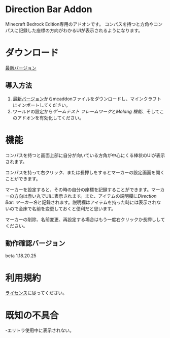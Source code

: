 # Direction Bar Addon
Minecraft Bedrock Edition専用のアドオンです。
コンパスを持つと方角やコンパスに記録した座標の方向がわかるUIが表示されるようになります。

# ダウンロード
[最新バージョン](https://github.com/moonstera/Direction-Bar/releases/download/0.0.1/Direction-Bar.mcaddon)

## 導入方法
 1. [最新バージョン](https://github.com/moonstera/Direction-Bar/releases/download/0.0.1/Direction-Bar.mcaddon)からmcaddonファイルをダウンロードし、マインクラフトにインポートしてください。
 2. ワールドの設定から*ゲームテスト フレームワーク*と*Molang 機能*、そしてこのアドオンを有効化してください。

# 機能
 コンパスを持つと画面上部に自分が向いている方角が中心にくる棒状のUIが表示されます。

 コンパスを持って右クリック、または長押しをするとマーカーの設定画面を開くことができます。

 マーカーを設定すると、その時の自分の座標を記録することができます。マーカーの方向は赤い丸でUIに表示されます。また、アイテムの説明欄に*Direction Bar: マーカー名*と記録されます。説明欄はアイテムを持った時には表示されないので金床で名前を変更しておくと便利だと思います。
   
 マーカーの削除、名前変更、再設定する場合はもう一度右クリックか長押ししてください。

## 動作確認バージョン
 beta 1.18.20.25

# 利用規約
[ライセンス](https://github.com/moonstera/Direction-Bar/blob/0.0.1/LICENSE)に従ってください。

# 既知の不具合
-エリトラ使用中に表示されない。
